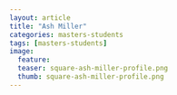 ```yaml
---
layout: article
title: "Ash Miller"
categories: masters-students
tags: [masters-students]
image:
  feature: 
  teaser: square-ash-miller-profile.png
  thumb: square-ash-miller-profile.png
---
```

